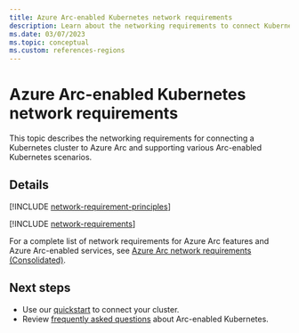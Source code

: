 ```yaml
---
title: Azure Arc-enabled Kubernetes network requirements
description: Learn about the networking requirements to connect Kubernetes clusters to Azure Arc.
ms.date: 03/07/2023
ms.topic: conceptual 
ms.custom: references-regions
---
```


# Azure Arc-enabled Kubernetes network requirements

This topic describes the networking requirements for connecting a Kubernetes cluster to Azure Arc and supporting various Arc-enabled Kubernetes scenarios.

## Details

[!INCLUDE [network-requirement-principles](../includes/network-requirement-principles.md)]

[!INCLUDE [network-requirements](includes/network-requirements.md)]

For a complete list of network requirements for Azure Arc features and Azure Arc-enabled services, see [Azure Arc network requirements (Consolidated)](../network-requirements-consolidated.md).

## Next steps

- Use our [quickstart](quickstart-connect-cluster.md) to connect your cluster.
- Review [frequently asked questions](faq.md) about Arc-enabled Kubernetes.
